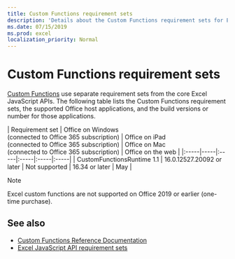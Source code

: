 ```yaml
---
title: Custom Functions requirement sets
description: 'Details about the Custom Functions requirement sets for Excel JavaScript API'
ms.date: 07/15/2019
ms.prod: excel
localization_priority: Normal
---
```


# Custom Functions requirement sets

[Custom Functions](./custom-functions-overview.md) use separate requirement sets from the core Excel JavaScript APIs. The following table lists the Custom Functions requirement sets, the supported Office host applications, and the build versions or number for those applications.

|  Requirement set  |  Office on Windows<br>(connected to Office 365 subscription)  |  Office on iPad<br>(connected to Office 365 subscription)  |  Office on Mac<br>(connected to Office 365 subscription)  | Office on the web |
|:-----|-----|:-----|:-----|:-----|:-----|
| CustomFunctionsRuntime 1.1 | 16.0.12527.20092 or later | Not supported | 16.34 or later | May |

> [!NOTE]
> Excel custom functions are not supported on Office 2019 or earlier (one-time purchase).

## See also

- [Custom Functions Reference Documentation](/javascript/api/custom-functions-runtime)
- [Excel JavaScript API requirement sets](../reference/requirement-sets/excel-api-requirement-sets.md)
